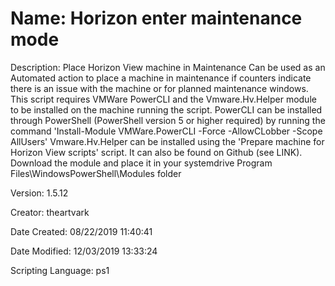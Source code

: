 ﻿# Name: Horizon enter maintenance mode

Description: Place Horizon View machine in Maintenance
Can be used as an Automated action to place a machine in maintenance if counters indicate there is an issue with the machine or for planned maintenance windows.
This script requires VMWare PowerCLI and the Vmware.Hv.Helper module to be installed on the machine running the script.
    PowerCLI can be installed through PowerShell (PowerShell version 5 or higher required) by running the command 'Install-Module VMWare.PowerCLI -Force -AllowCLobber -Scope AllUsers'
Vmware.Hv.Helper can be installed using the 'Prepare machine for Horizon View scripts' script. It can also be found on Github (see LINK). Download the module and place it in your systemdrive Program Files\WindowsPowerShell\Modules folder 


Version: 1.5.12

Creator: theartvark

Date Created: 08/22/2019 11:40:41

Date Modified: 12/03/2019 13:33:24

Scripting Language: ps1

